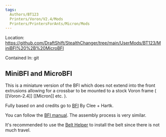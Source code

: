 ```yaml
---
tags:
  Authors/BT123
  Printers/Voron/V2.4/Mods
  Printers/PrintersForAnts/Micron/Mods
---
```



Location: https://github.com/DraftShift/StealthChanger/tree/main/UserMods/BT123/MiniBFI%20%2B%20MicroBFI

Contained In: git


## MiniBFI and MicroBFI

This is a miniature version of the BFI which does not extend into the front extrusions allowing for a crossbar to be mounted to a stock Voron frame ( [[Voron-2.4]] [[Micron]] etc. ).

Fully based on and credits go to [BFI](https://github.com/clee/VoronBFI) By Clee + Hartk.

You can follow the [BFI manual](https://github.com/clee/VoronBFI/blob/main/docs/Assembly_Manual_BFI.pdf). The assembly process is very similar.

It's recommended to use the [Belt Helper](https://github.com/DraftShift/StealthChanger/tree/main/STLs/Extras/BeltHelper) to install the belt since there is not much travel.
